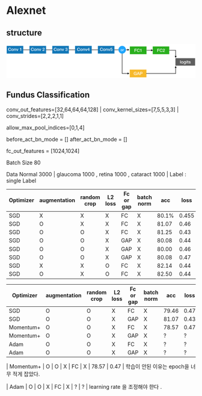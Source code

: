 # Alexnet

## structure 

![Alt_text](readme_pic/structure.png)

## Fundus Classification 

conv_out_features=[32,64,64,64,128] | conv_kernel_sizes=[7,5,5,3,3] | conv_strides=[2,2,2,1,1]

allow_max_pool_indices=[0,1,4]

before_act_bn_mode = [] after_act_bn_mode = []

fc_out_features = [1024,1024]

Batch Size 80 

Data Normal 3000 | glaucoma 1000 , retina 1000 , cataract 1000 | Label : single Label 

|Optimizer| augmentation | random crop | L2 loss | Fc or gap | batch norm | acc | loss | 
| --- | --- | --- | --- | --- | --- | --- |--- |
| SGD | X | X | X | FC | X |   80.1% | 0.455 |
| SGD | O | X | X | FC | X |   81.07 | 0.46 |
| SGD | O | O | X | FC | X |   81.25 | 0.43 |
| SGD | O | O | X | GAP| X |   80.08 | 0.44 |
| SGD | O | O | X | GAP | X |  80.00 | 0.46 |
| SGD | O | O | X | GAP | X |  80.08 | 0.47 |
| SGD | X | X | O | FC | X |   82.14 | 0.44 |
| SGD | O | X | O | FC | X |   82.50 | 0.44 |


|Optimizer| augmentation | random crop | L2 loss | Fc or gap | batch norm | acc | loss | 
| --- | --- | --- | --- | --- | --- | --- |--- |
| SGD | O | O | X | FC | X | 79.46 | 0.47 | 
| SGD | O | O | X | GAP | X | 81.07 | 0.43 | 
| Momentum+ | O | O | X | FC | X | 78.57 | 0.47 | 
| Momentum+ | O | O | X | GAP | X | ? | ? | 
| Adam | O | O | X | FC | X | ? | ? | 
| Adam | O | O | X | GAP | X | ? | ? | 



| Momentum+ | O | O | X | FC | X | 78.57 | 0.47 |
학습이 안된 이유는 epoch을 너무 적게 잡았다.

| Adam | O | O | X | FC | X | ? | ? | 
learning rate 을 조정해야 햔다 .
